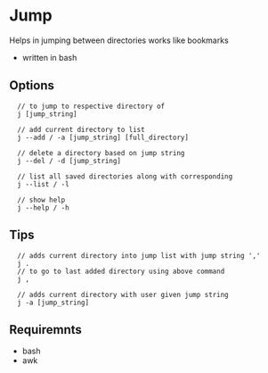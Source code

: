 # Jump

Helps in jumping between directories
works like bookmarks
* written in bash
## Options

```
  // to jump to respective directory of
  j [jump_string]
  
  // add current directory to list
  j --add / -a [jump_string] [full_directory]

  // delete a directory based on jump string
  j --del / -d [jump_string]

  // list all saved directories along with corresponding 
  j --list / -l
  
  // show help 
  j --help / -h
```

## Tips

```
  // adds current directory into jump list with jump string ','
  j .
  // to go to last added directory using above command
  j ,
  
  // adds current directory with user given jump string
  j -a [jump_string]
```
## Requiremnts
* bash
* awk
